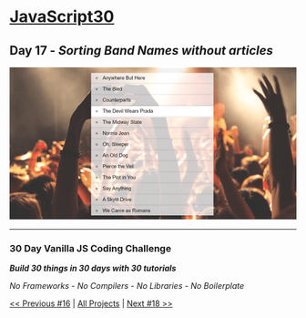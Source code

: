 # [JavaScript30](https://javascript30.com/)

## **Day 17** - *Sorting Band Names without articles*

![Sorting Band Names without articles](final.png?raw=true "Sorting Band Names without articles")

---

### **30 Day Vanilla JS Coding Challenge**

***Build 30 things in 30 days with 30 tutorials***

*No Frameworks* - *No Compilers* - *No Libraries* - *No Boilerplate*

[<< Previous #16](https://github.com/TravelTimN/javascript30/blob/master/day-16/README.md) | [All Projects](https://github.com/TravelTimN/javascript30/blob/master/README.md) | [Next #18 >>](https://github.com/TravelTimN/javascript30/blob/master/day-18/README.md)